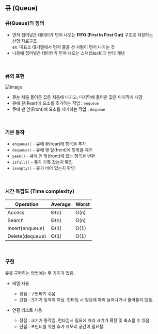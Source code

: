 ## 큐 (Queue) 

### 큐(Queue)의 정의
- 먼저 집어넣은 데이터가 먼저 나오는 **FIFO (First In First Out)** 구조로 저장하는 선형 자료구조  
ex. 매표소 대기열에서 먼저 줄을 선 사람이 먼저 나가는 것
- 나중에 집어넣은 데이터가 먼저 나오는 스택(Stack)과 반대 개념

<br>

### 큐의 표현  
![image](https://user-images.githubusercontent.com/87354210/182768707-bea9c828-e47c-4af8-86ca-7b21171cb156.png)  
- 큐는 처음 들어온 값은 처음에 나가고, 마지막에 들어온 값은 마지막에 나감
- 큐에 끝(Rear)에 요소를 추가하는 작업 : `enqueue`
- 큐에 맨 앞(Front)에 요소를 제거하는 작업 : `dequeue`  

<br>

### 기본 동작

- `enqueue()` - 큐에 끝(rear)에 항목을 추가
- `dequeue()` - 큐에 맨 앞(front)에 항목을 제거
- `peek()` - 큐에 맨 앞(front)에 있는 항목을 반환
- `isfull()` - 큐가 가득 찼는지 확인
- `isempty()` - 큐가 비어 있는지 확인  

<br>

### 시간 복잡도 (Time complexity)

Operation|Average|Worst|
---|---|---|
Access|Θ(n)|O(n)|
Search|Θ(n)|O(n)|
Insert(enqueue)|Θ(1)|O(1)|
Delete(dequeue)|Θ(1)|O(1)|

<br>

### 구현
큐를 구현하는 방법에는 두 가지가 있음.

- 배열 사용
  - 장점 : 구현하기 쉬움.
  - 단점 : 크기가 동적이 아님. 런타임 시 필요에 따라 늘어나거나 줄어들지 않음.

- 연결 리스트 사용
  - 장점 : 크기가 동적임. 런타임시 필요에 따라 크기가 확장 및 축소될 수 있음.
  - 단점 : 포인터를 위한 추가 메모리 공간이 필요함.
